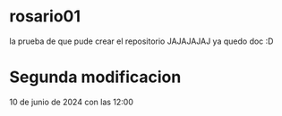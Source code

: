 # rosario01

la prueba de que pude crear el repositorio JAJAJAJAJ
ya quedo doc :D


# Segunda modificacion 
10 de junio de 2024 con las 12:00